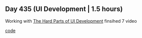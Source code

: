 ## Day 435 (UI Development | 1.5 hours)

Working with [The Hard Parts of UI Development](https://frontendmasters.com/courses/hard-parts-ui-dev/)
finsihed 7 video

[code](https://github.com/alexvyber/the-hard-parts-of-ui-development.git)

